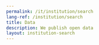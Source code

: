```yaml
---
permalink: /it/institution/search
lang-ref: /institution/search
title: Data
description: We publish open data
layout: institution-search
---
```



